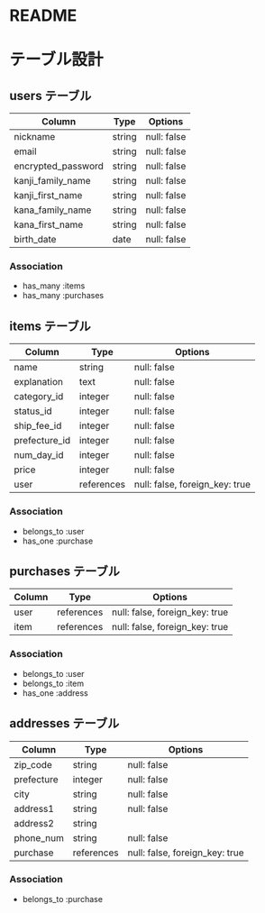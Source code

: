 # README

# テーブル設計

## users テーブル

| Column             | Type   | Options     |
| ------------------ | ------ | ----------- |
| nickname           | string | null: false |
| email              | string | null: false |
| encrypted_password | string | null: false |
| kanji_family_name  | string | null: false |
| kanji_first_name   | string | null: false |
| kana_family_name   | string | null: false |
| kana_first_name    | string | null: false |
| birth_date         | date   | null: false |

### Association
- has_many :items
- has_many :purchases

## items テーブル

| Column        | Type       | Options                        |
| ------------- | ---------- | ------------------------------ |
| name          | string     | null: false                    |
| explanation   | text       | null: false                    |
| category_id   | integer    | null: false                    |
| status_id     | integer    | null: false                    |
| ship_fee_id   | integer    | null: false                    |
| prefecture_id | integer    | null: false                    |
| num_day_id    | integer    | null: false                    |
| price         | integer    | null: false                    |
| user          | references | null: false, foreign_key: true |

### Association
- belongs_to :user
- has_one :purchase


## purchases テーブル

| Column        | Type       | Options                        |
| ------------- | ---------- | ------------------------------ |
| user          | references | null: false, foreign_key: true |
| item          | references | null: false, foreign_key: true |

### Association
- belongs_to :user
- belongs_to :item
- has_one :address

## addresses テーブル

| Column     | Type       | Options                        |
| ---------- | ---------- | ------------------------------ |
| zip_code   | string     | null: false                    |
| prefecture | integer    | null: false                    |
| city       | string     | null: false                    |
| address1   | string     | null: false                    |
| address2   | string     |                                |
| phone_num  | string     | null: false                    |
| purchase   | references | null: false, foreign_key: true |

### Association
- belongs_to :purchase
